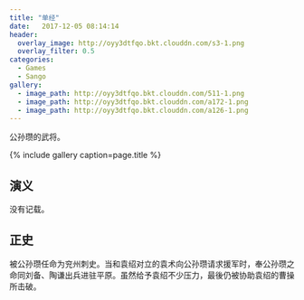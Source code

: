 ```yaml
---
title: "单经"
date:   2017-12-05 08:14:14
header:
  overlay_image: http://oyy3dtfqo.bkt.clouddn.com/s3-1.png
  overlay_filter: 0.5
categories:
  - Games
  - Sango
gallery:
  - image_path: http://oyy3dtfqo.bkt.clouddn.com/511-1.png
  - image_path: http://oyy3dtfqo.bkt.clouddn.com/a172-1.png
  - image_path: http://oyy3dtfqo.bkt.clouddn.com/a126-1.png
---
```


公孙瓒的武将。

{% include gallery caption=page.title %}

## 演义

没有记载。

## 正史

被公孙瓒任命为兖州刺史。当和袁绍对立的袁术向公孙瓒请求援军时，奉公孙瓒之命同刘备、陶谦出兵进驻平原。虽然给予袁绍不少压力，最後仍被协助袁绍的曹操所击破。